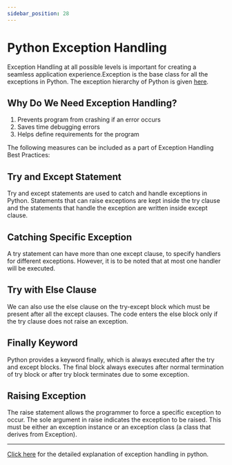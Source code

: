 ```yaml
---
sidebar_position: 28
---
```


# Python Exception Handling


Exception Handling at all possible levels is important for creating a seamless application experience.Exception is the base class for all the exceptions in Python. The exception hierarchy of Python is given [here](https://docs.python.org/2/library/exceptions.html#exception-hierarchy).


## Why Do We Need Exception Handling?

1. Prevents program from crashing if an error occurs
2. Saves time debugging errors
3. Helps define requirements for the program

The following measures can be included as a part of Exception Handling Best Practices:


## Try and Except Statement 

Try and except statements are used to catch and handle exceptions in Python. Statements that can raise exceptions are kept inside the try clause and the statements that handle the exception are written inside except clause.

## Catching Specific Exception

A try statement can have more than one except clause, to specify handlers for different exceptions. However, it is to be noted that at most one handler will be executed.

## Try with Else Clause

We can also use the else clause on the try-except block which must be present after all the except clauses. The code enters the else block only if the try clause does not raise an exception.

## Finally Keyword

Python provides a keyword finally, which is always executed after the try and except blocks. The final block always executes after normal termination of try block or after try block terminates due to some exception.

## Raising Exception

The raise statement allows the programmer to force a specific exception to occur. The sole argument in raise indicates the exception to be raised. This must be either an exception instance or an exception class (a class that derives from Exception).

***
[Click here](https://wiki.python.org/moin/HandlingExceptions) for the detailed explanation of exception handling in python.


